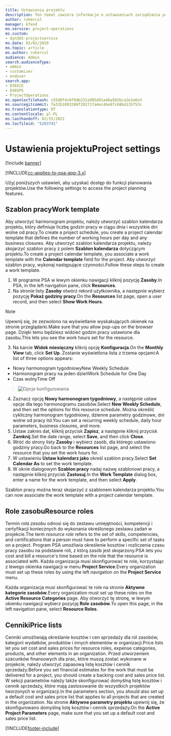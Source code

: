```yaml
---
title: Ustawienia projektu
description: Ten temat zawiera informacje o ustawieniach zarządzania projektami.
author: ruhercul
manager: kfend
ms.service: project-operations
ms.custom:
- dyn365-projectservice
ms.date: 03/01/2019
ms.topic: article
ms.author: ruhercul
audience: Admin
search.audienceType:
- admin
- customizer
- enduser
search.app:
- D365CE
- D365PS
- ProjectOperations
ms.openlocfilehash: c55d0f4c8f8db231a995d91a46a582bca2e1e6e3
ms.sourcegitcommit: fa32b1893286f20271fa4ec4be8fc68bd135f53c
ms.translationtype: HT
ms.contentlocale: pl-PL
ms.lasthandoff: 02/15/2021
ms.locfileid: "5283741"
---
```

# <a name="project-settings"></a><span data-ttu-id="f85f1-103">Ustawienia projektu</span><span class="sxs-lookup"><span data-stu-id="f85f1-103">Project settings</span></span>

[!include [banner](../includes/psa-now-project-operations.md)]

[!INCLUDE[cc-applies-to-psa-app-3.x](../includes/cc-applies-to-psa-app-3x.md)]

<span data-ttu-id="f85f1-104">Użyj poniższych ustawień, aby uzyskać dostęp do funkcji planowania projektów.</span><span class="sxs-lookup"><span data-stu-id="f85f1-104">Use the following settings to access the project planning features.</span></span>

## <a name="work-template"></a><span data-ttu-id="f85f1-105">Szablon pracy</span><span class="sxs-lookup"><span data-stu-id="f85f1-105">Work template</span></span>

<span data-ttu-id="f85f1-106">Aby utworzyć harmonogram projektu, należy utworzyć szablon kalendarza projektu, który definiuje liczbę godzin pracy w ciągu dnia i wszystkie dni wolne od pracy.</span><span class="sxs-lookup"><span data-stu-id="f85f1-106">To create a project schedule, you create a project calendar template that defines the number of working hours per day and any business closures.</span></span> <span data-ttu-id="f85f1-107">Aby utworzyć szablon kalendarza projektu, należy skojarzyć szablon pracy z polem **Szablon kalendarza** dotyczącym projektu.</span><span class="sxs-lookup"><span data-stu-id="f85f1-107">To create a project calendar template, you associate a work template with the **Calendar template** field for the project.</span></span> <span data-ttu-id="f85f1-108">Aby utworzyć szablon pracy, wykonaj następujące czynności.</span><span class="sxs-lookup"><span data-stu-id="f85f1-108">Follow these steps to create a work template.</span></span>

1. <span data-ttu-id="f85f1-109">W programie PSA w lewym okienku nawigacji kliknij pozycję **Zasoby**.</span><span class="sxs-lookup"><span data-stu-id="f85f1-109">In PSA, in the left navigation pane, click **Resources**.</span></span> 
2. <span data-ttu-id="f85f1-110">Na stronie listy **Zasoby** otwórz rekord użytkownika, a następnie wybierz pozycję **Pokaż godziny pracy**.</span><span class="sxs-lookup"><span data-stu-id="f85f1-110">On the **Resources** list page, open a user record, and then select **Show Work Hours**.</span></span>

  > [!NOTE]
  > <span data-ttu-id="f85f1-111">Upewnij się, że zezwolono na wyświetlanie wyskakujących okienek na stronie przeglądarki.</span><span class="sxs-lookup"><span data-stu-id="f85f1-111">Make sure that you allow pop-ups on the browser page.</span></span> <span data-ttu-id="f85f1-112">Dzięki temu będziesz widzieć godzin pracy ustawione dla zasobu.</span><span class="sxs-lookup"><span data-stu-id="f85f1-112">This lets you see the work hours set for the resource.</span></span>
  
3. <span data-ttu-id="f85f1-113">Na karcie **Widok miesięczny** kliknij opcję **Konfiguracja**.</span><span class="sxs-lookup"><span data-stu-id="f85f1-113">On the **Monthly View** tab, click **Set Up**.</span></span> <span data-ttu-id="f85f1-114">Zostanie wyświetlona lista z trzema opcjami:</span><span class="sxs-lookup"><span data-stu-id="f85f1-114">A list of three options appears:</span></span> 

  - <span data-ttu-id="f85f1-115">Nowy harmonogram tygodniowy</span><span class="sxs-lookup"><span data-stu-id="f85f1-115">New Weekly Schedule</span></span>
  - <span data-ttu-id="f85f1-116">Harmonogram pracy na jeden dzień</span><span class="sxs-lookup"><span data-stu-id="f85f1-116">Work Schedule for One Day</span></span>
  - <span data-ttu-id="f85f1-117">Czas wolny</span><span class="sxs-lookup"><span data-stu-id="f85f1-117">Time Off</span></span>

> ![Opcje konfigurowania](media/project-13.png)

4. <span data-ttu-id="f85f1-119">Zaznacz opcję **Nowy harmonogram tygodniowy**, a następnie ustaw opcje dla tego harmonogramu zasobów.</span><span class="sxs-lookup"><span data-stu-id="f85f1-119">Select **New Weekly Schedule**, and then set the options for this resource schedule.</span></span> <span data-ttu-id="f85f1-120">Można określić cykliczny harmonogram tygodniowy, dzienne parametry godzinowe, dni wolne od pracy itd.</span><span class="sxs-lookup"><span data-stu-id="f85f1-120">You can set a recurring weekly schedule, daily hour parameters, business closures, and more.</span></span>
5. <span data-ttu-id="f85f1-121">Ustaw zakres dat, kliknij przycisk **Zapisz**, a następnie kliknij przycisk **Zamknij**.</span><span class="sxs-lookup"><span data-stu-id="f85f1-121">Set the date range, select **Save**, and then click **Close**.</span></span> 
6. <span data-ttu-id="f85f1-122">Wróć do strony listy **Zasoby** i wybierz zasób, dla którego ustawiono godziny pracy.</span><span class="sxs-lookup"><span data-stu-id="f85f1-122">Go back to the **Resources** list page, and select the resource that you set the work hours for.</span></span> 
7. <span data-ttu-id="f85f1-123">W ustawieniu **Ustaw kalendarz jako** określ szablon pracy.</span><span class="sxs-lookup"><span data-stu-id="f85f1-123">Select **Set Calendar As** to set the work template.</span></span> 
8. <span data-ttu-id="f85f1-124">W oknie dialogowym **Szablon pracy** nadaj nazwę szablonowi pracy, a następnie kliknij przycisk **Zastosuj**.</span><span class="sxs-lookup"><span data-stu-id="f85f1-124">In the **Work Template** dialog box, enter a name for the work template, and then select **Apply**.</span></span> 

<span data-ttu-id="f85f1-125">Szablon pracy można teraz skojarzyć z szablonem kalendarza projektu.</span><span class="sxs-lookup"><span data-stu-id="f85f1-125">You can now associate the work template with a project calendar template.</span></span>

## <a name="resource-roles"></a><span data-ttu-id="f85f1-126">Role zasobu</span><span class="sxs-lookup"><span data-stu-id="f85f1-126">Resource roles</span></span>

<span data-ttu-id="f85f1-127">Termin *rola zasobu* odnosi się do zestawu umiejętności, kompetencji i certyfikacji koniecznych do wykonania określonego zestawu zadań w projekcie.</span><span class="sxs-lookup"><span data-stu-id="f85f1-127">The term *resource role* refers to the set of skills, competencies, and certifications that a person must have to perform a specific set of tasks on a project.</span></span> <span data-ttu-id="f85f1-128">Program PSA umożliwia określenie kosztów i rozliczenia czasu pracy zasobu na podstawie roli, z którą zasób jest skojarzony.</span><span class="sxs-lookup"><span data-stu-id="f85f1-128">PSA lets you cost and bill a resource's time based on the role that the resource is associated with.</span></span> <span data-ttu-id="f85f1-129">Każda organizacja musi skonfigurować te role, korzystając z lewego okienka nawigacji w menu **Project Service**.</span><span class="sxs-lookup"><span data-stu-id="f85f1-129">Every organization must set up these roles by using the left navigation on the **Project Service** menu.</span></span>

<span data-ttu-id="f85f1-130">Każda organizacja musi skonfigurować te role na stronie **Aktywne kategorie zasobów**.</span><span class="sxs-lookup"><span data-stu-id="f85f1-130">Every organization must set up these roles on the **Active Resource Categories** page.</span></span> <span data-ttu-id="f85f1-131">Aby otworzyć tę stronę, w lewym okienku nawigacji wybierz pozycję **Role zasobów**.</span><span class="sxs-lookup"><span data-stu-id="f85f1-131">To open this page, in the left navigation pane, select **Resource Roles**.</span></span>

## <a name="price-lists"></a><span data-ttu-id="f85f1-132">Cenniki</span><span class="sxs-lookup"><span data-stu-id="f85f1-132">Price lists</span></span>

<span data-ttu-id="f85f1-133">Cenniki umożliwiają określanie kosztów i cen sprzedaży dla ról zasobów, kategorii wydatków, produktów i innych elementów w organizacji.</span><span class="sxs-lookup"><span data-stu-id="f85f1-133">Price lists let you set cost and sales prices for resource roles, expense categories, products, and other elements in an organization.</span></span> <span data-ttu-id="f85f1-134">Przed utworzeniem szacunków finansowych dla prac, które muszą zostać wykonane w projekcie, należy utworzyć zapasową listę kosztów i cennik sprzedaży.</span><span class="sxs-lookup"><span data-stu-id="f85f1-134">Before you set financial estimates for the work that must be delivered for a project, you should create a backing cost and sales price list.</span></span> <span data-ttu-id="f85f1-135">W sekcji parametrów należy także skonfigurować domyślną listę kosztów i cennik sprzedaży, które mają zastosowanie do wszystkich projektów tworzonych w organizacji.</span><span class="sxs-lookup"><span data-stu-id="f85f1-135">In the parameters section, you should also set up a default cost and sales price list that applies to all projects that are created in the organization.</span></span> <span data-ttu-id="f85f1-136">Na stronie **Aktywne parametry projektu** upewnij się, że skonfigurowano domyślną listę kosztów i cennik sprzedaży.</span><span class="sxs-lookup"><span data-stu-id="f85f1-136">On the **Active Project Parameters** page, make sure that you set up a default cost and sales price list.</span></span>


[!INCLUDE[footer-include](../includes/footer-banner.md)]